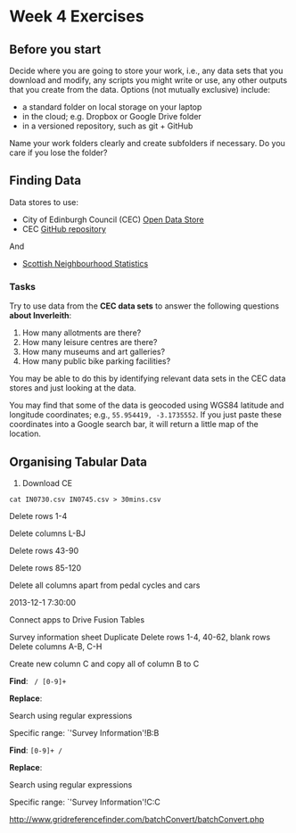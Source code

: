 # Week 4 Exercises

## Before you start

Decide where you are going to store your work, i.e., any data sets that you download and modify, any scripts you might write or use, any other outputs that you create from the data. Options (not mutually exclusive) include:

* a standard folder on local storage on your laptop
* in the cloud; e.g. Dropbox or Google Drive folder
* in a versioned repository, such as git + GitHub

Name your work folders clearly and create subfolders if necessary. Do you care if you lose the folder?


## Finding Data

Data stores to use:

* City of Edinburgh Council (CEC) [Open Data Store](http://www.edinburghopendata.info/dataset)
* CEC [GitHub repository](https://github.com/edinburghcouncil/datasets)

And

* [Scottish Neighbourhood Statistics](http://www.sns.gov.uk/default.aspx)

### Tasks

Try to use data from the **CEC data sets** to answer the following questions **about Inverleith**:

1. How many allotments are there?
2. How many leisure centres are there?
3. How many museums and art galleries?
4. How many public bike parking facilities?

You may be able to do this by identifying relevant data sets in the CEC data stores and just looking at the data.

You may find that some of the data is geocoded using WGS84 latitude and longitude coordinates; e.g., `55.954419, -3.1735552`. If you just paste these coordinates into a Google search bar, it will return a little map of the location.





## Organising Tabular Data

1. Download CE

```
cat IN0730.csv IN0745.csv > 30mins.csv
```

Delete rows 1-4

Delete columns L-BJ

Delete rows 43-90

Delete rows 85-120

Delete all columns apart from pedal cycles and cars

2013-12-1 7:30:00

Connect apps to Drive
Fusion Tables

Survey information sheet
Duplicate
Delete rows 1-4, 40-62, blank rows
Delete columns A-B, C-H

Create new column C and copy all of column B to C

**Find**: ` / [0-9]+`

**Replace**: `  ` 

Search using regular expressions

Specific range: `'Survey Information'!B:B

**Find**: `[0-9]+ / `

**Replace**: `  ` 

Search using regular expressions

Specific range: `'Survey Information'!C:C

http://www.gridreferencefinder.com/batchConvert/batchConvert.php

